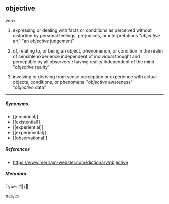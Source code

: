 
## objective  # 

_verb_

1. expressing or dealing with facts or conditions as perceived without distortion by personal feelings, prejudices, or interpretations
   "_objective_ art"
   "an _objective_ judgement"

2. of, relating to, or being an object, phenomenon, or condition in the realm of sensible experience independent of individual thought and perceptible by all observers **:** having reality independent of the mind
   "_objective_ reality"

3. involving or deriving from sense perception or experience with actual objects, conditions, or phenomena
   "_objective_ awareness"
   "_objective_ data"

___

##### Synonyms

-   [[empirical]]
-   [[existential]]
-   [[experiential]]
-   [[experimental]]
-   [[observational]]

##### References 

- https://www.merriam-webster.com/dictionary/objective

##### Metadata

Type: #🔵/💬 

#⛅️/⛅️ 
